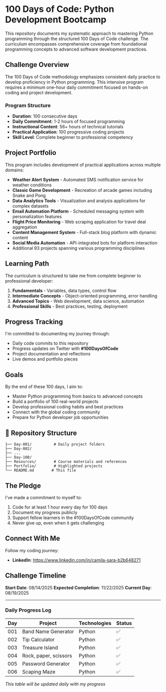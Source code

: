 # 100 Days of Code: Python Development Bootcamp

This repository documents my systematic approach to mastering Python programming through the structured 100 Days of Code challenge. The curriculum encompasses comprehensive coverage from foundational programming concepts to advanced software development practices.

## Challenge Overview

The 100 Days of Code methodology emphasizes consistent daily practice to develop proficiency in Python programming. This intensive program requires a minimum one-hour daily commitment focused on hands-on coding and project development.

### Program Structure
- **Duration**: 100 consecutive days
- **Daily Commitment**: 1-2 hours of focused programming
- **Instructional Content**: 56+ hours of technical tutorials
- **Practical Application**: 100 progressive coding projects
- **Skill Level**: Complete beginner to professional competency

## Project Portfolio

This program includes development of practical applications across multiple domains:

- **Weather Alert System** - Automated SMS notification service for weather conditions
- **Classic Game Development** - Recreation of arcade games including Snake and Pong
- **Data Analytics Tools** - Visualization and analysis applications for complex datasets
- **Email Automation Platform** - Scheduled messaging system with personalization features
- **Flight Price Monitoring** - Web scraping application for travel deal aggregation
- **Content Management System** - Full-stack blog platform with dynamic content
- **Social Media Automation** - API-integrated bots for platform interaction
- Additional 93 projects spanning various programming disciplines

## Learning Path

The curriculum is structured to take me from complete beginner to professional developer:

1. **Fundamentals** - Variables, data types, control flow
2. **Intermediate Concepts** - Object-oriented programming, error handling
3. **Advanced Topics** - Web development, data science, automation
4. **Professional Skills** - Best practices, testing, deployment

## Progress Tracking

I'm committed to documenting my journey through:

-  Daily code commits to this repository
-  Progress updates on Twitter with **#100DaysOfCode**
-  Project documentation and reflections
-  Live demos and portfolio pieces

## Goals

By the end of these 100 days, I aim to:

- Master Python programming from basics to advanced concepts
- Build a portfolio of 100 real-world projects
- Develop professional coding habits and best practices
- Connect with the global coding community
- Prepare for Python developer job opportunities

## 📁 Repository Structure

```
├── Day-001/          # Daily project folders
├── Day-002/          
├── ...
├── Day-100/
├── Resources/        # Course materials and references
├── Portfolio/        # Highlighted projects
└── README.md        # This file
```

##  The Pledge

I've made a commitment to myself to:
1. Code for at least 1 hour every day for 100 days
2. Document my progress publicly
3. Support fellow learners in the #100DaysOfCode community
4. Never give up, even when it gets challenging

##  Connect With Me

Follow my coding journey:
- **LinkedIn**: https://www.linkedin.com/in/camila-sara-b2b648271



##  Challenge Timeline

**Start Date**: 08/14/2025
**Expected Completion**: 11/22/2025
**Current Day**: 08/19/2025

---

###  Daily Progress Log

| Day |        Project        | Technologies | Status |
|-----|-----------------------|--------------|--------|
| 001 | Band Name Generator   | Python       |   ✅  |
| 002 | Tip Calculator        | Python       |   ✅  |
| 003 | Treasure Island       | Python       |   ✅  |
| 004 | Rock, paper, scissors | Python       |   ✅  |
| 005 | Password Generator    | Python       |   ✅  |
| 006 | Scaping Maze          | Python       |   ✅  |

*This table will be updated daily with my progress*
